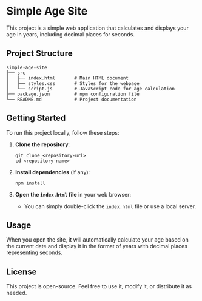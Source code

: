 # Simple Age Site

This project is a simple web application that calculates and displays your age in years, including decimal places for seconds.

## Project Structure

```
simple-age-site
├── src
│   ├── index.html       # Main HTML document
│   ├── styles.css       # Styles for the webpage
│   └── script.js        # JavaScript code for age calculation
├── package.json         # npm configuration file
└── README.md            # Project documentation
```

## Getting Started

To run this project locally, follow these steps:

1. **Clone the repository**:
   ```
   git clone <repository-url>
   cd <repository-name>
   ```

2. **Install dependencies** (if any):
   ```
   npm install
   ```

3. **Open the `index.html` file** in your web browser:
   - You can simply double-click the `index.html` file or use a local server.

## Usage

When you open the site, it will automatically calculate your age based on the current date and display it in the format of years with decimal places representing seconds.

## License
This project is open-source. Feel free to use it, modify it, or distribute it as needed.
